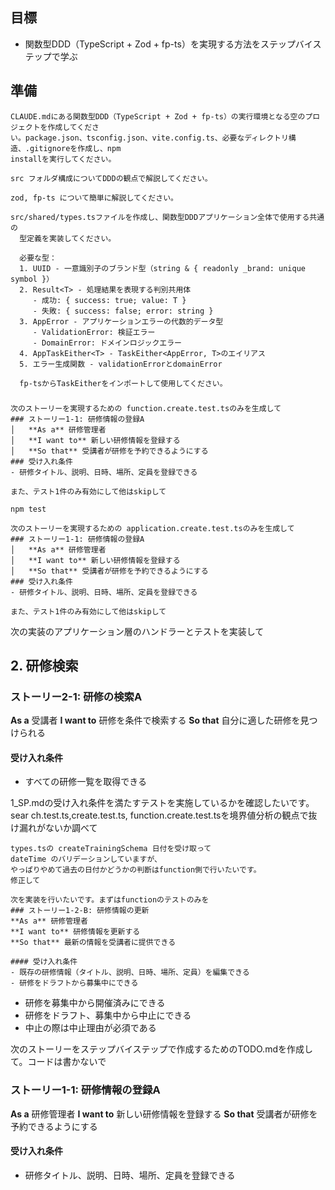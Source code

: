 ## 目標

* 関数型DDD（TypeScript + Zod + fp-ts）を実現する方法をステップバイステップで学ぶ

## 準備
```
CLAUDE.mdにある関数型DDD（TypeScript + Zod + fp-ts）の実行環境となる空のプロジェクトを作成してくださ
い。package.json、tsconfig.json、vite.config.ts、必要なディレクトリ構造、.gitignoreを作成し、npm
installを実行してください。
```

```
src フォルダ構成についてDDDの観点で解説してください。
```

```
zod, fp-ts について簡単に解説してください。
```

```
src/shared/types.tsファイルを作成し、関数型DDDアプリケーション全体で使用する共通の
  型定義を実装してください。

  必要な型：
  1. UUID - 一意識別子のブランド型（string & { readonly _brand: unique symbol }）
  2. Result<T> - 処理結果を表現する判別共用体
     - 成功: { success: true; value: T }
     - 失敗: { success: false; error: string }
  3. AppError - アプリケーションエラーの代数的データ型
     - ValidationError: 検証エラー
     - DomainError: ドメインロジックエラー
  4. AppTaskEither<T> - TaskEither<AppError, T>のエイリアス
  5. エラー生成関数 - validationErrorとdomainError

  fp-tsからTaskEitherをインポートして使用してください。
```

###

```
次のストーリーを実現するための function.create.test.tsのみを生成して
### ストーリー1-1: 研修情報の登録A
│   **As a** 研修管理者
│   **I want to** 新しい研修情報を登録する
│   **So that** 受講者が研修を予約できるようにする
### 受け入れ条件
- 研修タイトル、説明、日時、場所、定員を登録できる

また、テスト1件のみ有効にして他はskipして
```

```
npm test
```


```
次のストーリーを実現するための application.create.test.tsのみを生成して
### ストーリー1-1: 研修情報の登録A
│   **As a** 研修管理者
│   **I want to** 新しい研修情報を登録する
│   **So that** 受講者が研修を予約できるようにする
### 受け入れ条件
- 研修タイトル、説明、日時、場所、定員を登録できる

また、テスト1件のみ有効にして他はskipして
```

次の実装のアプリケーション層のハンドラーとテストを実装して
## 2. 研修検索
### ストーリー2-1: 研修の検索A
**As a** 受講者
**I want to** 研修を条件で検索する
**So that** 自分に適した研修を見つけられる

#### 受け入れ条件
- すべての研修一覧を取得できる


1_SP.mdの受け入れ条件を満たすテストを実施しているかを確認したいです。sear
  ch.test.ts,create.test.ts,
  function.create.test.tsを境界値分析の観点で抜け漏れがないか調べて


```
types.tsの createTrainingSchema 日付を受け取って
dateTime のバリデーションしていますが、
やっぱりやめて過去の日付かどうかの判断はfunction側で行いたいです。
修正して
```

```
次を実装を行いたいです。まずはfunctionのテストのみを
### ストーリー1-2-B: 研修情報の更新
**As a** 研修管理者
**I want to** 研修情報を更新する
**So that** 最新の情報を受講者に提供できる

#### 受け入れ条件
- 既存の研修情報（タイトル、説明、日時、場所、定員）を編集できる
- 研修をドラフトから募集中にできる
```



- 研修を募集中から開催済みにできる
- 研修をドラフト、募集中から中止にできる
- 中止の際は中止理由が必須である

次のストーリーをステップバイステップで作成するためのTODO.mdを作成して。コードは書かないで
### ストーリー1-1: 研修情報の登録A
**As a** 研修管理者
**I want to** 新しい研修情報を登録する
**So that** 受講者が研修を予約できるようにする

#### 受け入れ条件
- 研修タイトル、説明、日時、場所、定員を登録できる
